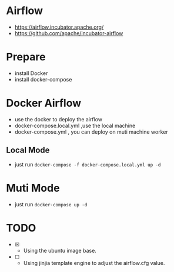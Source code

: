 # Airflow 
* https://airflow.incubator.apache.org/
* https://github.com/apache/incubator-airflow


# Prepare
* install Docker 
* install docker-compose 

# Docker Airflow 
* use the docker to deploy the airflow 
* docker-compose.local.yml ,use the local machine 
* docker-compose.yml , you can deploy on muti machine worker


## Local Mode 
* just run `docker-compose -f docker-compose.local.yml up -d`

# Muti Mode 
* just run `docker-compose up -d`

# TODO 
* [x] - Using the ubuntu image base.
* [ ] - Using jinjia template engine to adjust the airflow.cfg value. 